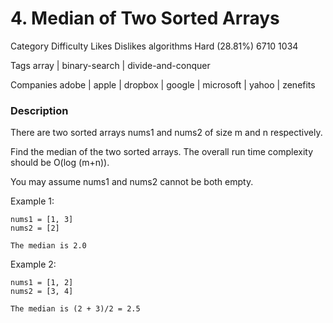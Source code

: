 # 4. Median of Two Sorted Arrays  

Category	Difficulty	Likes	Dislikes
algorithms	Hard (28.81%)	6710	1034

Tags
array | binary-search | divide-and-conquer

Companies
adobe | apple | dropbox | google | microsoft | yahoo | zenefits

### Description  
There are two sorted arrays nums1 and nums2 of size m and n respectively.

Find the median of the two sorted arrays. The overall run time complexity should be O(log (m+n)).

You may assume nums1 and nums2 cannot be both empty.

Example 1:
```
nums1 = [1, 3]
nums2 = [2]

The median is 2.0
```

Example 2:
```
nums1 = [1, 2]
nums2 = [3, 4]

The median is (2 + 3)/2 = 2.5
```